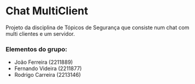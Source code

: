 # Chat MultiClient
 Projeto da disciplina de Tópicos de Segurança que consiste num chat com multi clientes e um servidor.

### Elementos do grupo:
  - João Ferreira (2211889)
  - Fernando Videira (2211877)
  - Rodrigo Carreira (2213146)

